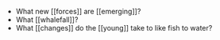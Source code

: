 - What new [[forces]] are [[emerging]]?
- What [[whalefall]]?
- What [[changes]] do the [[young]] take to like fish to water?